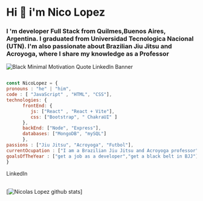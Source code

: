 <div>
  <h1 align:"center"> Hi 👋 i'm Nico Lopez</h1>
  <h3 align:"center">I 'm developer Full Stack from Quilmes,Buenos Aires, Argentina.  I graduated from Universidad Tecnologica Nacional (UTN). I'm also passionate about Brazilian Jiu Jitsu and Acroyoga, where I share my knowledge as a Professor</h3>
</div>

![Black Minimal Motivation Quote LinkedIn Banner](https://github.com/NicoLopezBjj/NicoLopezBjj/assets/131780886/f782ef2c-d4b5-406a-8ce3-ce3866ea21c7)

```js  

const NicoLopez = {
pronouns : "he" | "him",
code : [ "JavaScript" , "HTML", "CSS"],
technologies: {
      frontEnd: {
         js: ["React" , "React + Vite"],
         css: ["Bootstrap", " ChakraUI" ]
      },
      backEnd: ["Node", "Express"],
      databases: ["MongoDB", "mySQL"]
      },
passions : ["Jiu Jitsu", "Acroyoga", "Futbol"],
currentOcupation : ["I am a Brazilian Jiu Jitsu and Acroyoga professor","referee international in BJJ"],
goalsOfTheYear : ["get a job as a developer","get a black belt in BJJ"]
}


```

<div>
    <a class="libutton" style="text-decoration:none"href="https://www.linkedin.com/comm/mynetwork/discovery-see-all?usecase=PEOPLE_FOLLOWS&followMember=nicolopezdev" target="_blank">LinkedIn</a>
  
</div>

<br/>

[![Nicolas Lopez github stats](https://github-readme-stats.vercel.app/api?username=NicoLopezBjj)]

